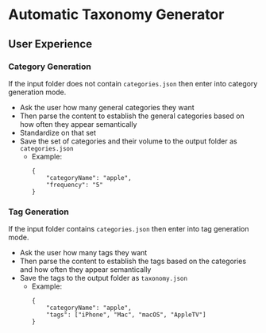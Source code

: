 # Automatic Taxonomy Generator

## User Experience

### Category Generation
If the input folder does not contain `categories.json` then enter into category generation mode.

- Ask the user how many general categories they want
- Then parse the content to establish the general categories based on how often they appear semantically
- Standardize on that set
- Save the set of categories and their volume to the output folder as `categories.json`
    - Example: 
        ```
        {
            "categoryName": "apple",
            "frequency": "5"
        }        
        ```

### Tag Generation
If the input folder contains `categories.json` then enter into tag generation mode.

- Ask the user how many tags they want
- Then parse the content to establish the tags based on the categories and how often they appear semantically
- Save the tags to the output folder as `taxonomy.json`  
    - Example: 
        ```
        {
            "categoryName": "apple",
            "tags": ["iPhone", "Mac", "macOS", "AppleTV"]
        }        
        ```
